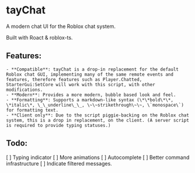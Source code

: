 # tayChat

A modern chat UI for the Roblox chat system.

Built with Roact & roblox-ts.

## Features:

    - **Compatible**: tayChat is a drop-in replacement for the default Roblox chat GUI, implementing many of the same remote events and features, therefore features such as Player.Chatted, StarterGui:SetCore will work with this script, with other modifications.
    - **Modern**: Provides a more modern, bubble based look and feel.
    - **Formatting**: Supports a markdown-like syntax (\*\*bold\*\*, \*italic\*, \_\_underline\_\_, \~\~strikethrough\~\~, \`monospace\`) for formatting text. 
    - **Client only**: Due to the script piggie-backing on the Roblox chat system, this is a drop in replacement, on the client. (A server script is required to provide typing statuses.)

## Todo:
[ ] Typing indicator
[ ] More animations
[ ] Autocomplete
[ ] Better command infrastructure
[ ] Indicate filtered messages.